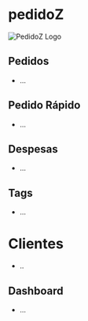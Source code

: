 # pedidoZ
![PedidoZ Logo](https://fly.storage.tigris.dev/pedidoz-public-images/landing-page/logo-completa-sem-fundo2.PNG)

## Pedidos
- ...

## Pedido Rápido
- ...

## Despesas
- ...

## Tags
- ...

# Clientes
- ..

## Dashboard
- ...
